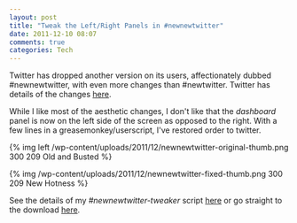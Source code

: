 ```yaml
---
layout: post
title: "Tweak the Left/Right Panels in #newnewtwitter"
date: 2011-12-10 08:07
comments: true
categories: Tech
---
```

Twitter has dropped another version on its users, affectionately dubbed #newnewtwitter, with even more changes than #newtwitter. Twitter has details of the changes [here](http://fly.twitter.com/).

While I like most of the aesthetic changes, I don't like that the _dashboard_ panel is now on the left side of the screen as opposed to the right. With a few lines in a greasemonkey/userscript, I've restored order to twitter.

{% img left /wp-content/uploads/2011/12/newnewtwitter-original-thumb.png 300 209 Old and Busted %}

{% img /wp-content/uploads/2011/12/newnewtwitter-fixed-thumb.png 300 209 New Hotness %}

See the details of my _#newnewtwitter-tweaker_ script [here](https://github.com/clstokes/scraps/tree/master/newnewtwitter-tweaker) or go straight to the download [here](https://github.com/clstokes/scraps/raw/master/newnewtwitter-tweaker/newnewtwitter.user.js).
